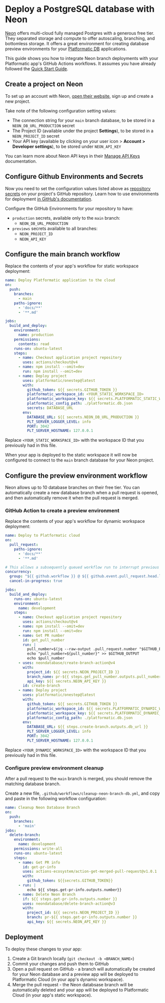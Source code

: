# Deploy a PostgreSQL database with Neon

[Neon](https://neon.tech/) offers multi-cloud fully managed
Postgres with a generous free tier. They separated storage and
compute to offer autoscaling, branching, and bottomless storage.
It offers a great environment for creating database preview
environments for your [Platformatic DB](https://oss.platformatic.dev/docs/reference/db/introduction)
applications.

This guide shows you how to integrate Neon branch deployments with your
Platformatic app's GitHub Actions workflows. It assumes you have already
followed the [Quick Start Guide](/docs/quick-start-guide).

## Create a project on Neon

To set up an account with Neon, [open their website](https://neon.tech), sign up and create a
new project.

Take note of the following configuration setting values:

* The connection string for your `main` branch database, to be stored in a `NEON_DB_URL_PRODUCTION` secret
* The Project ID (available under the project **Settings**), to be stored in a `NEON_PROJECT_ID` secret
* Your API key (available by clicking on your user icon > **Account > Developer settings**), to be stored under `NEON_API_KEY`

You can learn more about Neon API keys in their [Manage API Keys](https://neon.tech/docs/manage/api-keys) documentation.

## Configure Github Environments and Secrets

Now you need to set the configuration values listed above as
[repository secrets](https://docs.github.com/en/actions/security-guides/encrypted-secrets)
on your project's GitHub repository.
Learn how to use environments for deployment [in GitHub's documentation](https://docs.github.com/en/actions/deployment/targeting-different-environments/using-environments-for-deployment).

Configure the GitHub Environments for your repository to have:

* `production` secrets, available only to the `main` branch:
  - `NEON_DB_URL_PRODUCTION`
* `previews` secrets available to all branches:
  - `NEON_PROJECT_ID`
  - `NEON_API_KEY`

## Configure the main branch workflow

Replace the contents of your app's workflow for static workspace deployment:

```yml title=".github/workflows/platformatic-static-workspace-deploy.yml"
name: Deploy Platformatic application to the cloud
on:
  push:
    branches:
      - main
    paths-ignore:
      - 'docs/**'
      - '**.md'

jobs:
  build_and_deploy:
    environment:
      name: production
    permissions:
      contents: read
    runs-on: ubuntu-latest
    steps:
      - name: Checkout application project repository
        uses: actions/checkout@v4
      - name: npm install --omit=dev
        run: npm install --omit=dev
      - name: Deploy project
        uses: platformatic/onestep@latest
        with:
          github_token: ${{ secrets.GITHUB_TOKEN }}
          platformatic_workspace_id: <YOUR_STATIC_WORKSPACE_ID>
          platformatic_workspace_key: ${{ secrets.PLATFORMATIC_STATIC_WORKSPACE_API_KEY }}
          platformatic_config_path: ./platformatic.db.json
          secrets: DATABASE_URL
        env:
          DATABASE_URL: ${{ secrets.NEON_DB_URL_PRODUCTION }}
          PLT_SERVER_LOGGER_LEVEL: info 
          PORT: 3042 
          PLT_SERVER_HOSTNAME: 127.0.0.1
```

Replace `<YOUR_STATIC_WORKSPACE_ID>` with the workspace ID that you previously had in this file.

When your app is deployed to the static workspace it will now be configured to connect to the
`main` branch database for your Neon project.

## Configure the preview environment workflow

Neon allows up to 10 database branches on their free tier. You can automatically create a new
database branch when a pull request is opened, and then automatically remove it when the pull
request is merged.

### GitHub Action to create a preview environment

Replace the contents of your app's workflow for dynamic workspace deployment:

```yml title=".github/workflows/platformatic-dynamic-workspace-deploy.yml"
name: Deploy to Platformatic cloud
on:
  pull_request:
    paths-ignore:
      - 'docs/**'
      - '**.md'

# This allows a subsequently queued workflow run to interrupt previous runs
concurrency:
  group: "${{ github.workflow }} @ ${{ github.event.pull_request.head.label || github.head_ref || github.ref }}"
  cancel-in-progress: true

jobs:
  build_and_deploy:
    runs-on: ubuntu-latest
    environment: 
      name: development
    steps:
      - name: Checkout application project repository
        uses: actions/checkout@v4
      - name: npm install --omit=dev
        run: npm install --omit=dev
      - name: Get PR number
        id: get_pull_number
        run: |
          pull_number=$(jq --raw-output .pull_request.number "$GITHUB_EVENT_PATH")
          echo "pull_number=${pull_number}" >> $GITHUB_OUTPUT
          echo $pull_number
      - uses: neondatabase/create-branch-action@v4
        with:
          project_id: ${{ secrets.NEON_PROJECT_ID }}
          branch_name: pr-${{ steps.get_pull_number.outputs.pull_number }}
          api_key: ${{ secrets.NEON_API_KEY }}
        id: create-branch
      - name: Deploy project
        uses: platformatic/onestep@latest
        with:
          github_token: ${{ secrets.GITHUB_TOKEN }}
          platformatic_workspace_id: ${{ secrets.PLATFORMATIC_DYNAMIC_WORKSPACE_ID }}
          platformatic_workspace_key: ${{ secrets.PLATFORMATIC_DYNAMIC_WORKSPACE_KEY }}
          platformatic_config_path: ./platformatic.db.json
        env:
          DATABASE_URL: ${{ steps.create-branch.outputs.db_url }}
          PLT_SERVER_LOGGER_LEVEL: info 
          PORT: 3042 
          PLT_SERVER_HOSTNAME: 127.0.0.1
```

Replace `<YOUR_DYNAMIC_WORKSPACE_ID>` with the workspace ID that you previously had in this file.

### Configure preview environment cleanup

After a pull request to the `main` branch is merged, you should remove the matching database branch.

Create a new file, `.github/workflows/cleanup-neon-branch-db.yml`, and copy and paste in the following
workflow configuration:

```yml title=".github/workflows/cleanup-neon-branch-db.yml"
name: Cleanup Neon Database Branch
on:
  push:
    branches:
      - 'main'
jobs:
  delete-branch:
    environment: 
      name: development
    permissions: write-all
    runs-on: ubuntu-latest
    steps:
      - name: Get PR info
        id: get-pr-info
        uses: actions-ecosystem/action-get-merged-pull-request@v1.0.1
        with:
          github_token: ${{secrets.GITHUB_TOKEN}}
      - run: |
          echo ${{ steps.get-pr-info.outputs.number}}
      - name: Delete Neon Branch
        if: ${{ steps.get-pr-info.outputs.number }}
        uses: neondatabase/delete-branch-action@v3
        with:
          project_id: ${{ secrets.NEON_PROJECT_ID }}
          branch: pr-${{ steps.get-pr-info.outputs.number }}
          api_key: ${{ secrets.NEON_API_KEY }}
```

<!-- A better setup might be possible by using different events, i.e. the one for the closed PR -->

## Deployment

To deploy these changes to your app:

1. Create a Git branch locally (`git checkout -b <BRANCH_NAME>`)
2. Commit your changes and push them to GitHub
3. Open a pull request on GitHub - a branch will automatically be created for your Neon database and a preview app will be deployed to Platformatic Cloud (in your app's dynamic workspace).
4. Merge the pull request - the Neon databsase branch will be automatically deleted and your app will be deployed to Platformatic Cloud (in your app's static workspace).
